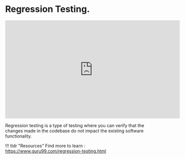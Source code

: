 # Regression Testing.

<iframe width="560" height="315" src="https://www.youtube.com/embed/AWX6WvYktwk" title="YouTube video player" frameborder="0" allow="accelerometer; autoplay; clipboard-write; encrypted-media; gyroscope; picture-in-picture" allowfullscreen></iframe>

Regression testing is a type of testing where you can verify that the changes made in the codebase do not impact the existing software functionality. 


!!! tldr "Resources"
    Find more to learn : <a target="_blank" href="https://www.guru99.com/regression-testing.html">https://www.guru99.com/regression-testing.html</a>

